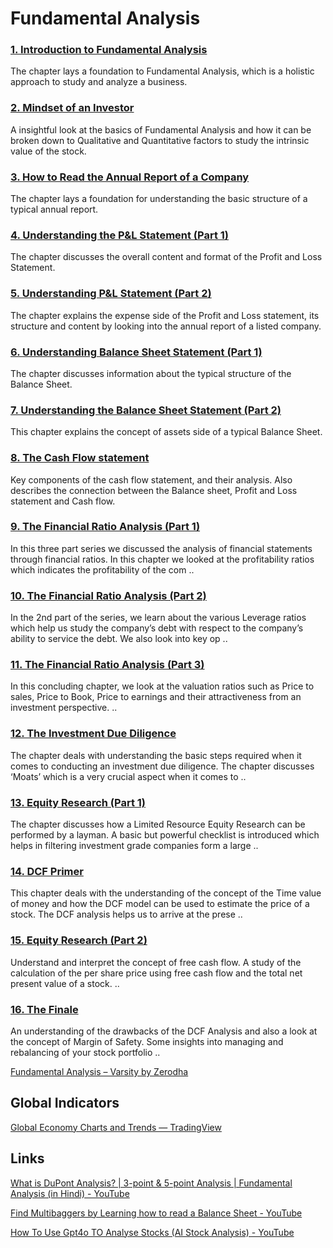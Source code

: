 # Fundamental Analysis

### [1. Introduction to Fundamental Analysis](https://zerodha.com/varsity/chapter/introduction-fundamental-analysis/)

The chapter lays a foundation to Fundamental Analysis, which is a holistic approach to study and analyze a business.

### [2. Mindset of an Investor](https://zerodha.com/varsity/chapter/mindset-investor/)

A insightful look at the basics of Fundamental Analysis and how it can be broken down to Qualitative and Quantitative factors to study the intrinsic value of the stock.

### [3. How to Read the Annual Report of a Company](https://zerodha.com/varsity/chapter/read-annual-report-company/)

The chapter lays a foundation for understanding the basic structure of a typical annual report.

### [4. Understanding the P&L Statement (Part 1)](https://zerodha.com/varsity/chapter/understanding-pl-statement-part1/)

The chapter discusses the overall content and format of the Profit and Loss Statement.

### [5. Understanding P&L Statement (Part 2)](https://zerodha.com/varsity/chapter/understanding-pl-statement-part2/)

The chapter explains the expense side of the Profit and Loss statement, its structure and content by looking into the annual report of a listed company.

### [6. Understanding Balance Sheet Statement (Part 1)](https://zerodha.com/varsity/chapter/understanding-balance-sheet-statement-part-1/)

The chapter discusses information about the typical structure of the Balance Sheet.

### [7. Understanding the Balance Sheet Statement (Part 2)](https://zerodha.com/varsity/chapter/understanding-balance-sheet-statement-part-2/)

This chapter explains the concept of assets side of a typical Balance Sheet.

### [8. The Cash Flow statement](https://zerodha.com/varsity/chapter/cash-flow-statement/)

Key components of the cash flow statement, and their analysis. Also describes the connection between the Balance sheet, Profit and Loss statement and Cash flow.

### [9. The Financial Ratio Analysis (Part 1)](https://zerodha.com/varsity/chapter/financial-ratio-analysis/)

In this three part series we discussed the analysis of financial statements through financial ratios. In this chapter we looked at the profitability ratios which indicates the profitability of the com ..

### [10. The Financial Ratio Analysis (Part 2)](https://zerodha.com/varsity/chapter/financial-ratios-part-2/)

In the 2nd part of the series, we learn about the various Leverage ratios which help us study the company’s debt with respect to the company’s ability to service the debt. We also look into key op ..

### [11. The Financial Ratio Analysis (Part 3)](https://zerodha.com/varsity/chapter/financial-ratios-part-3/)

In this concluding chapter, we look at the valuation ratios such as Price to sales, Price to Book, Price to earnings and their attractiveness from an investment perspective. ..

### [12. The Investment Due Diligence](https://zerodha.com/varsity/chapter/investment-due-diligence/)

The chapter deals with understanding the basic steps required when it comes to conducting an investment due diligence. The chapter discusses ‘Moats’ which is a very crucial aspect when it comes to ..

### [13. Equity Research (Part 1)](https://zerodha.com/varsity/chapter/equity-research-part-1/)

The chapter discusses how a Limited Resource Equity Research can be performed by a layman. A basic but powerful checklist is introduced which helps in filtering investment grade companies form a large ..

### [14. DCF Primer](https://zerodha.com/varsity/chapter/dcf-primer/)

This chapter deals with the understanding of the concept of the Time value of money and how the DCF model can be used to estimate the price of a stock. The DCF analysis helps us to arrive at the prese ..

### [15. Equity Research (Part 2)](https://zerodha.com/varsity/chapter/equity-research-part-2/)

Understand and interpret the concept of free cash flow. A study of the calculation of the per share price using free cash flow and the total net present value of a stock. ..

### [16. The Finale](https://zerodha.com/varsity/chapter/finale/)

An understanding of the drawbacks of the DCF Analysis and also a look at the concept of Margin of Safety. Some insights into managing and rebalancing of your stock portfolio ..

[Fundamental Analysis – Varsity by Zerodha](https://zerodha.com/varsity/module/fundamental-analysis/)

## Global Indicators

[Global Economy Charts and Trends — TradingView](https://www.tradingview.com/markets/world-economy/charts-global-trends/)

## Links

[What is DuPont Analysis? | 3-point & 5-point Analysis | Fundamental Analysis (in Hindi) - YouTube](https://www.youtube.com/watch?v=OUWpTy7M9aI&ab_channel=ZerodhaVarsity)

[Find Multibaggers by Learning how to read a Balance Sheet - YouTube](https://www.youtube.com/watch?v=WQrFYdJetMc)

[How To Use Gpt4o TO Analyse Stocks (AI Stock Analysis) - YouTube](https://youtu.be/ey8ge7onZs8)
